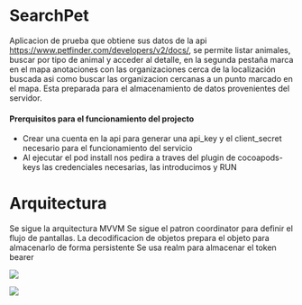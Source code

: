 # SearchPet

Aplicacion de prueba que obtiene sus datos de la api https://www.petfinder.com/developers/v2/docs/, se permite listar animales, buscar por tipo de animal y acceder al detalle, en la segunda pestaña marca en el mapa anotaciones con las organizaciones cerca de la localización buscada asi como buscar las organizacion cercanas a un punto marcado en el mapa. Esta preparada para el almacenamiento de datos provenientes del servidor.


#### Prerquisitos para el funcionamiento del projecto
* Crear una cuenta en la api para generar una api_key y el client_secret necesario para el funcionamiento del servicio 
* Al ejecutar el pod install nos pedira a traves del plugin de cocoapods-keys las credenciales necesarias, las introducimos y RUN

# Arquitectura 
Se sigue la arquitectura MVVM 
Se sigue el patron coordinator para definir el flujo de pantallas.
La decodificacion de objetos prepara el objeto para almacenarlo de forma persistente
Se usa realm para almacenar el token bearer


![](first.gif)

![](second.gif)
